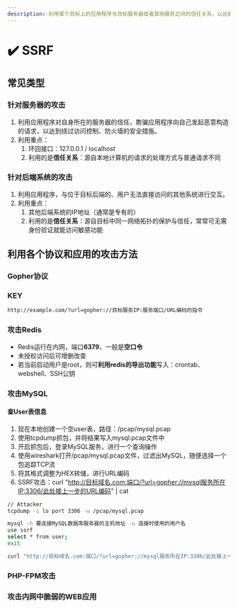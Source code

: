 ```yaml
---
description: 利用某个目标上的应用程序与目标服务器或者其他服务之间的信任关系，以达到绕过访问控制和检查、防火墙等安全措施的目的。
---
```


# ✔️ SSRF

## 常见类型

### 针对服务器的攻击

1. 利用应用程序对自身所在的服务器的信任，欺骗应用程序向自己发起恶意构造的请求，以达到绕过访问控制、防火墙的安全措施。
2. 利用重点：
   1. 环回接口：127.0.0.1 / localhost
   2. 利用的是**信任关系**：源自本地计算机的请求的处理方式与普通请求不同

### 针对后端系统的攻击

1. 利用应用程序，与位于目标后端的、用户无法直接访问的其他系统进行交互。
2. 利用重点：
   1. 其他后端系统的IP地址（通常是专有的）
   2. 利用的是**信任关系**：源自目标中同一网络拓扑的保护与信任，常常可无需身份验证就能访问敏感功能

## 利用各个协议和应用的攻击方法

### Gopher协议

### KEY

```bash
http://example.com/?url=gopher://目标服务IP:服务端口/URL编码的指令
```

### 攻击Redis

* Redis运行在内网，端口**6379**，一般是**空口令**
* 未授权访问后可增删改查
* 若当前启动用户是root，则可**利用redis的导出功能**写入：crontab、webshell、SSH公钥









### 攻击MySQL

#### 查User表信息

1. 现在本地创建一个空user表，路径：/pcap/mysql.pcap
2. 使用tcpdump抓包，并将结果写入mysql.pcap文件中
3. 开启抓包后，登录MySQL服务，进行一个查询操作
4. 使用wireshark打开/pcap/mysql.pcap文件，过滤出MySQL，随便选择一个包追踪TCP流
5. 将其格式调整为HEX转储，进行URL编码
6. SSRF攻击：curl "http://目标域名.com:端口/?url=gopher://mysql服务所在IP:3306/此处接上一步的URL编码" | cat

```bash
// Attacker
tcpdump -i lo port 3306 -w /pcap/mysql.pcap

mysql -h 要连接MySQL数据库服务器的主机地址 -u 连接时使用的用户名
use ssrf
select * from user;
exit

curl "http://目标域名.com:端口/?url=gopher://mysql服务所在IP:3306/此处接上一步的URL编码" | cat
```

### PHP-FPM攻击









### 攻击内网中脆弱的WEB应用

